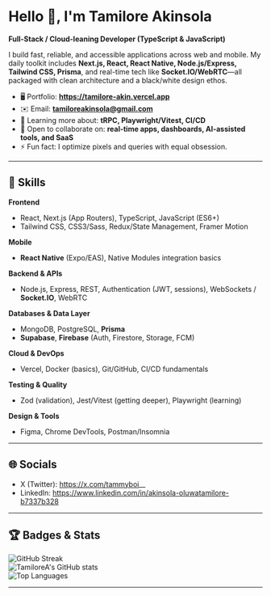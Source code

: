 # Hello 👋, I'm Tamilore Akinsola  
**Full-Stack / Cloud-leaning Developer (TypeScript & JavaScript)**

I build fast, reliable, and accessible applications across web and mobile. My daily toolkit includes **Next.js, React, React Native, Node.js/Express, Tailwind CSS, Prisma**, and real-time tech like **Socket.IO/WebRTC**—all packaged with clean architecture and a black/white design ethos.

- 🖥️  Portfolio: **https://tamilore-akin.vercel.app**
- ✉️  Email: **tamiloreakinsola@gmail.com**
- 🧠  Learning more about: **tRPC, Playwright/Vitest, CI/CD**
- 🤝  Open to collaborate on: **real-time apps, dashboards, AI-assisted tools, and SaaS**
- ⚡  Fun fact: I optimize pixels and queries with equal obsession.

---

## 🧰 Skills

**Frontend**
- React, Next.js (App Routers), TypeScript, JavaScript (ES6+)
- Tailwind CSS, CSS3/Sass, Redux/State Management, Framer Motion

**Mobile**
- **React Native** (Expo/EAS), Native Modules integration basics

**Backend & APIs**
- Node.js, Express, REST, Authentication (JWT, sessions), WebSockets / **Socket.IO**, WebRTC

**Databases & Data Layer**
- MongoDB, PostgreSQL, **Prisma**
- **Supabase**, **Firebase** (Auth, Firestore, Storage, FCM)

**Cloud & DevOps**
- Vercel, Docker (basics), Git/GitHub, CI/CD fundamentals

**Testing & Quality**
- Zod (validation), Jest/Vitest (getting deeper), Playwright (learning)

**Design & Tools**
- Figma, Chrome DevTools, Postman/Insomnia

---

## 🌐 Socials

- X (Twitter): https://x.com/tammyboi__  
- LinkedIn: https://www.linkedin.com/in/akinsola-oluwatamilore-b7337b328  

---

## 🏆 Badges & Stats


![GitHub Streak](https://streak-stats.demolab.com?user=TamiloreA&theme=transparent&hide_border=true)  
![TamiloreA's GitHub stats](https://github-readme-stats.vercel.app/api?username=TamiloreA&show_icons=true&hide_border=true&rank_icon=github&theme=transparent)  
![Top Languages](https://github-readme-stats.vercel.app/api/top-langs/?username=TamiloreA&layout=compact&hide_border=true&theme=transparent)

---
